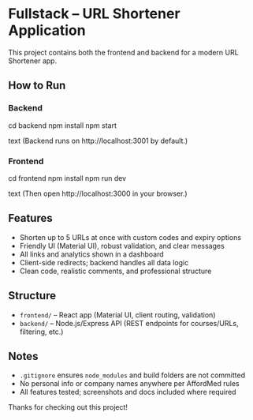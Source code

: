 # Fullstack – URL Shortener Application

This project contains both the frontend and backend for a modern URL Shortener app.

## How to Run

### Backend
cd backend
npm install
npm start

text
(Backend runs on http://localhost:3001 by default.)

### Frontend
cd frontend
npm install
npm run dev

text
(Then open http://localhost:3000 in your browser.)

## Features

- Shorten up to 5 URLs at once with custom codes and expiry options
- Friendly UI (Material UI), robust validation, and clear messages
- All links and analytics shown in a dashboard
- Client-side redirects; backend handles all data logic
- Clean code, realistic comments, and professional structure

## Structure

- `frontend/` – React app (Material UI, client routing, validation)
- `backend/`  – Node.js/Express API (REST endpoints for courses/URLs, filtering, etc.)

## Notes

- `.gitignore` ensures `node_modules` and build folders are not committed
- No personal info or company names anywhere per AffordMed rules
- All features tested; screenshots and docs included where required

Thanks for checking out this project!
